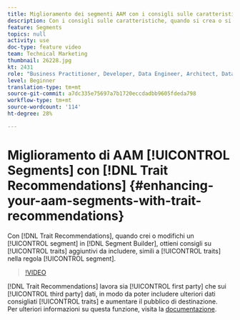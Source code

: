 ```yaml
---
title: Miglioramento dei segmenti AAM con i consigli sulle caratteristiche
description: Con i consigli sulle caratteristiche, quando si crea o si modifica un segmento nel Generatore di segmenti, si otterranno consigli su caratteristiche aggiuntive da includere, simili alle caratteristiche incluse nella regola del segmento.
feature: Segments
topics: null
activity: use
doc-type: feature video
team: Technical Marketing
thumbnail: 26228.jpg
kt: 2431
role: "Business Practitioner, Developer, Data Engineer, Architect, Data Architect, Administrator, Leader"
level: Beginner
translation-type: tm+mt
source-git-commit: a7dc335e75697a7b1720eccdadbb9605fdeda798
workflow-type: tm+mt
source-wordcount: '114'
ht-degree: 28%

---
```



# Miglioramento di AAM [!UICONTROL Segments] con [!DNL Trait Recommendations] {#enhancing-your-aam-segments-with-trait-recommendations}

Con [!DNL Trait Recommendations], quando crei o modifichi un [!UICONTROL segment] in [!DNL Segment Builder], ottieni consigli su [!UICONTROL traits] aggiuntivi da includere, simili a [!UICONTROL traits] nella regola [!UICONTROL segment].

>[!VIDEO](https://video.tv.adobe.com/v/26228/?quality=12)

[!DNL Trait Recommendations] lavora sia  [!UICONTROL first party] che sui  [!UICONTROL third party] dati, in modo da poter includere ulteriori dati consigliati  [!UICONTROL traits] e aumentare il pubblico di destinazione.\
Per ulteriori informazioni su questa funzione, visita la [documentazione](https://experiencecloud.adobe.com/resources/help/en_US/aam/trait-recommendations.html).